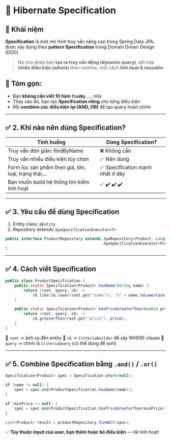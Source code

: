 # 🌱 Hibernate Specification

## 🍯 Khái niệm

**Specification** là một mô hình truy vấn nâng cao trong Spring Data JPA,
được xây dựng theo **pattern Specification** trong Domain Driven Design (DDD).

> Nó cho phép bạn **tạo ra truy vấn động (dynamic query)**,
> kết hợp **nhiều điều kiện (where)** theo runtime, một cách **linh hoạt & reusable**.

## 🧠 Tóm gọn:

- Bạn **không cần viết 10 hàm `findBy...`** nữa
- Thay vào đó, bạn tạo **Specification riêng** cho từng điều kiện
- Rồi **combine các điều kiện lại (AND, OR)** để tạo query hoàn chỉnh

---

## ✅ 2. Khi nào nên dùng Specification?

| Tình huống                                            | Dùng Specification?              |
| ----------------------------------------------------- | -------------------------------- |
| Truy vấn đơn giản: findByName                         | ❌ Không cần                     |
| Truy vấn nhiều điều kiện tùy chọn                     | ✅ Nên dùng                      |
| Form lọc sản phẩm theo giá, tên, loại, trạng thái,... | ✅ Specification mạnh nhất ở đây |
| Bạn muốn build hệ thống tìm kiếm linh hoạt            | ✅ ✔️ ✔️ ✔️                      |

---

## ✅ 3. Yêu cầu để dùng Specification

1. Entity class: `@Entity`
2. Repository extends `JpaSpecificationExecutor<T>`

```java
public interface ProductRepository extends JpaRepository<Product, Long>,
                                           JpaSpecificationExecutor<Product> {
}
```

---

## ✅ 4. Cách viết Specification

```java
public class ProductSpecification {
    public static Specification<Product> hasName(String name) {
        return (root, query, cb) ->
            cb.like(cb.lower(root.get("name")), "%" + name.toLowerCase() + "%");
    }

    public static Specification<Product> hasPriceGreaterThan(Double price) {
        return (root, query, cb) ->
            cb.greaterThan(root.get("price"), price);
    }
}
```

📌 `root` → ánh xạ đến entity
📌 `cb` → `CriteriaBuilder` để xây WHERE clause
📌 `query` → chính là `CriteriaQuery` (có thể dùng để sort)

---

## ✅ 5. Combine Specification bằng `.and()` / `.or()`

```java
Specification<Product> spec = Specification.where(null);

if (name != null) {
    spec = spec.and(ProductSpecification.hasName(name));
}

if (minPrice != null) {
    spec = spec.and(ProductSpecification.hasPriceGreaterThan(minPrice));
}

List<Product> result = productRepository.findAll(spec);
```

✅ **Tùy thuộc input của user, bạn thêm hoặc bỏ điều kiện** — rất linh hoạt!
